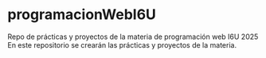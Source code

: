 # programacionWebI6U
Repo de prácticas y proyectos de la materia de programación web I6U 2025
En este repositorio se crearán las prácticas y proyectos de la materia.
